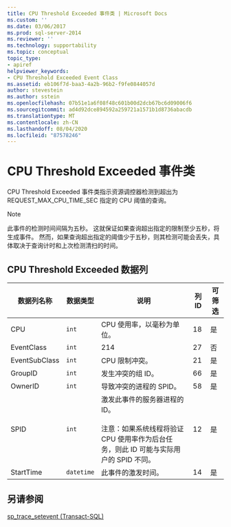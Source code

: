 ```yaml
---
title: CPU Threshold Exceeded 事件类 | Microsoft Docs
ms.custom: ''
ms.date: 03/06/2017
ms.prod: sql-server-2014
ms.reviewer: ''
ms.technology: supportability
ms.topic: conceptual
topic_type:
- apiref
helpviewer_keywords:
- CPU Threshold Exceeded Event Class
ms.assetid: eb106f7d-baa3-4a2b-96b2-f9fe0844057d
author: stevestein
ms.author: sstein
ms.openlocfilehash: 07b51e1a6f08f48c601b00d2dcb67bc6d09006f6
ms.sourcegitcommit: ad4d92dce894592a259721a1571b1d8736abacdb
ms.translationtype: MT
ms.contentlocale: zh-CN
ms.lasthandoff: 08/04/2020
ms.locfileid: "87578246"
---
```

# <a name="cpu-threshold-exceeded-event-class"></a>CPU Threshold Exceeded 事件类
  CPU Threshold Exceeded 事件类指示资源调控器检测到超出为 REQUEST_MAX_CPU_TIME_SEC 指定的 CPU 阈值的查询。  
  
> [!NOTE]  
>  此事件的检测时间间隔为五秒。 这就保证如果查询超出指定的限制至少五秒，将生成事件。 然而，如果查询超出指定的阈值少于五秒，则其检测可能会丢失，具体取决于查询计时和上次检测清扫的时间。  
  
## <a name="cpu-threshold-exceeded-data-columns"></a>CPU Threshold Exceeded 数据列  
  
|数据列名称|数据类型|说明|列 ID|可筛选|  
|----------------------|---------------|-----------------|---------------|----------------|  
|CPU|`int`|CPU 使用率，以毫秒为单位。|18|是|  
|EventClass|`int`|214|27|否|  
|EventSubClass|`int`|CPU 限制冲突。|21|是|  
|GroupID|`int`|发生冲突的组 ID。|66|是|  
|OwnerID|`int`|导致冲突的进程的 SPID。|58|是|  
|SPID|`int`|激发此事件的服务器进程的 ID。<br /><br /> 注意：如果系统线程将验证 CPU 使用率作为后台任务，则此 ID 可能与实际用户的 SPID 不同。|12|是|  
|StartTime|`datetime`|此事件的激发时间。|14|是|  
  
## <a name="see-also"></a>另请参阅  
 [sp_trace_setevent (Transact-SQL)](/sql/relational-databases/system-stored-procedures/sp-trace-setevent-transact-sql)  
  
  
